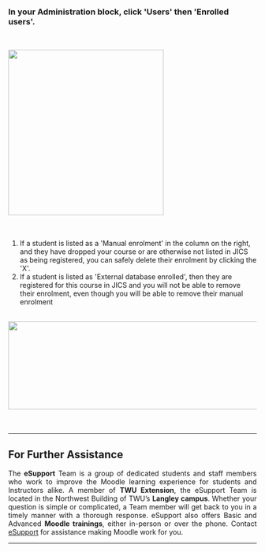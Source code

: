 <div class="clarify-article">
<div class="clarify-steps-container">
<div class="clarify-step-container" id="clarify-step-1">
<h3 class="clarify-step-title">In your Administration block, click &#39;Users&#39; then &#39;Enrolled users&#39;.</h3>

<p>&nbsp;</p>

<div class="clarify-step-image-wrapper">
<div class="clarify-step-image-container"><img alt="" class="clarify-step-image" height="336" src="http://media.screensteps.me/e-support/mycqq4/in-your-administration-block--click--users--then--enrolled-users-.png?1505155117" width="315" /></div>
</div>
</div>

<div class="clarify-clear">&nbsp;</div>

<div class="clarify-clear">&nbsp;</div>

<div class="clarify-step-container" id="clarify-step-2">
<div class="clarify-step-instructions">
<ol>
	<li>If a student is listed as a &#39;Manual enrolment&#39; in the column on the right, and they have dropped your course or are otherwise not listed in JICS as being registered, you can safely delete their enrolment by clicking the &#39;X&#39;.</li>
	<li>If a student is listed as &#39;External database enrolled&#39;, then they are registered for this course in JICS and you will not be able to remove their enrolment, even though you will be able to remove their manual enrolment</li>
</ol>
</div>

<div class="clarify-step-image-wrapper">
<div class="clarify-step-image-container">&nbsp;</div>

<div class="clarify-step-image-container"><img alt="" class="clarify-step-image" height="179" src="http://media.screensteps.me/e-support/mycqq4/92b392bb-86fd-467f-8213-10cea9bb63fc.png?1505155118" width="877" /></div>
</div>
</div>

<div class="clarify-clear">&nbsp;</div>
</div>
</div>
<div class="clarify-clear">&nbsp;</div>
</div>
</div>
<div class="clarify-clear">
<hr />
<h2 style="text-align: justify"><span class="mw-headline"> For Further Assistance</span></h2>

<p style="text-align: justify">The <b>eSupport</b> Team is a group of dedicated students and staff members who work to improve the Moodle learning experience for students and Instructors alike. A member of <b>TWU Extension</b>, the eSupport Team is located in the Northwest Building of TWU&rsquo;s <b>Langley campus</b>. Whether your question is simple or complicated, a Team member will get back to you in a timely manner with a thorough response. eSupport also offers Basic and Advanced <b>Moodle trainings</b>, either in-person or over the phone. <span class="fluff">Contact <a href="https://guide.twu.ca/ESupport" title="ESupport">eSupport</a> for assistance making Moodle work for you.</span></p>
</div>

<div class="clarify-clear">
<hr />
<p>&nbsp;</p>
</div>

<div class="clarify-step-container" id="clarify-step-5">&nbsp;</div>

<div class="clarify-clear">&nbsp;</div>

<div class="clarify-step-container" id="clarify-step-6">&nbsp;</div>

<div class="clarify-clear">&nbsp;</div>
</div>
</div>
